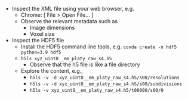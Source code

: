- Inspect the XML file using your web browser, e.g.
    - Chrome: [ File > Open File... ]
    - Observe the relevant metadata such as
        - Image dimensions
        - Voxel size
- Inspect the HDF5 file 
    - Install the HDF5 command line tools, e.g. `conda create -n hdf5 python=3.9 hdf5`
    - `h5ls xyz_uint8__em_platy_raw_s4.h5`
        - Observe that the h5 file is like a file directory 
    - Explore the content, e.g.,
        - `h5ls -v -d xyz_uint8__em_platy_raw_s4.h5/s00/resolutions`
        - `h5ls -v -d xyz_uint8__em_platy_raw_s4.h5/s00/subdivisions`
        - `h5ls -v xyz_uint8__em_platy_raw_s4.h5/t00000/s00/0`
